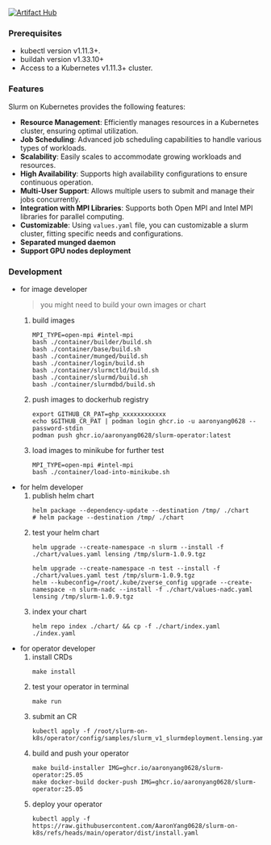 [![Artifact Hub](https://img.shields.io/endpoint?url=https://artifacthub.io/badge/repository/slurm-on-k8s)](https://artifacthub.io/packages/search?repo=slurm-on-k8s)

### Prerequisites
- kubectl version v1.11.3+.
- buildah version v1.33.10+
- Access to a Kubernetes v1.11.3+ cluster.

### Features

Slurm on Kubernetes provides the following features:

- **Resource Management**: Efficiently manages resources in a Kubernetes cluster, ensuring optimal utilization.
- **Job Scheduling**: Advanced job scheduling capabilities to handle various types of workloads.
- **Scalability**: Easily scales to accommodate growing workloads and resources.
- **High Availability**: Supports high availability configurations to ensure continuous operation.
- **Multi-User Support**: Allows multiple users to submit and manage their jobs concurrently.
- **Integration with MPI Libraries**: Supports both Open MPI and Intel MPI libraries for parallel computing.
- **Customizable**: Using `values.yaml` file, you can customizable a slurm cluster, fitting specific needs and configurations.
- **Separated munged daemon**
- **Support GPU nodes deployment**

### Development
- for image developer
    > you might need to build your own images or chart
    1. build images
        ```shell
        MPI_TYPE=open-mpi #intel-mpi
        bash ./container/builder/build.sh
        bash ./container/base/build.sh
        bash ./container/munged/build.sh
        bash ./container/login/build.sh
        bash ./container/slurmctld/build.sh
        bash ./container/slurmd/build.sh
        bash ./container/slurmdbd/build.sh
        ```
    2. push images to dockerhub registry
        ```shell
        export GITHUB_CR_PAT=ghp_xxxxxxxxxxxx
        echo $GITHUB_CR_PAT | podman login ghcr.io -u aaronyang0628 --password-stdin
        podman push ghcr.io/aaronyang0628/slurm-operator:latest
        ```
    3. load images to minikube for further test
        ```shell
        MPI_TYPE=open-mpi #intel-mpi
        bash ./container/load-into-minikube.sh
        ```
- for helm developer
    1. publish helm chart
        ```shell
        helm package --dependency-update --destination /tmp/ ./chart
        # helm package --destination /tmp/ ./chart
        ```
    2. test your helm chart
        ```shell
        helm upgrade --create-namespace -n slurm --install -f ./chart/values.yaml lensing /tmp/slurm-1.0.9.tgz

        helm upgrade --create-namespace -n test --install -f ./chart/values.yaml test /tmp/slurm-1.0.9.tgz
        helm --kubeconfig=/root/.kube/zverse_config upgrade --create-namespace -n slurm-nadc --install -f ./chart/values-nadc.yaml lensing /tmp/slurm-1.0.9.tgz
        ```
    3. index your chart
        ```shell
        helm repo index ./chart/ && cp -f ./chart/index.yaml ./index.yaml
        ```
- for operator developer
    1. install CRDs
        ```shell
        make install
        ```
    2. test your operator in terminal
        ```shell
        make run
        ```
    3. submit an CR
        ```shell
        kubectl apply -f /root/slurm-on-k8s/operator/config/samples/slurm_v1_slurmdeployment.lensing.yaml
        ```
    3. build and push your operator
        ```shell
        make build-installer IMG=ghcr.io/aaronyang0628/slurm-operator:25.05
        make docker-build docker-push IMG=ghcr.io/aaronyang0628/slurm-operator:25.05
        ```
    4. deploy your operator
        ```shell
        kubectl apply -f https://raw.githubusercontent.com/AaronYang0628/slurm-on-k8s/refs/heads/main/operator/dist/install.yaml
        ```
